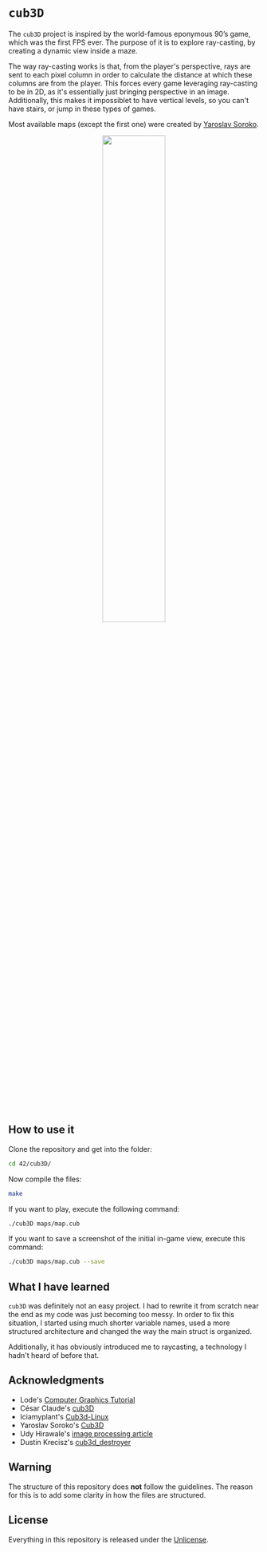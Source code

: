 # ```cub3D```
The ```cub3D``` project is inspired by the world-famous eponymous 90’s game, which was the first FPS ever. The purpose of it is to explore ray-casting, by creating a dynamic view inside a maze.

The way ray-casting works is that, from the player's perspective, rays are sent to each pixel column in order to calculate the distance at which these columns are from the player. This forces every game leveraging ray-casting to be in 2D, as it's essentially just bringing perspective in an image. Additionally, this makes it impossiblet to have vertical levels, so you can't have stairs, or jump in these types of games.

Most available maps (except the first one) were created by [Yaroslav Soroko](https://github.com/ysoroko).

<p align="center">
	<img src="https://media.giphy.com/media/6G9sY8bDUueJKyR0fr/giphy.gif" width="50%" />
</p>

## How to use it

Clone the repository and get into the folder:
```bash
cd 42/cub3D/
```
Now compile the files:
```bash
make
```
If you want to play, execute the following command:
```bash
./cub3D maps/map.cub
```
If you want to save a screenshot of the initial in-game view, execute this command:
```bash
./cub3D maps/map.cub --save
```

## What I have learned
```cub3D``` was definitely not an easy project. I had to rewrite it from scratch near the end as my code was just becoming too messy. In order to fix this situation, I started using much shorter variable names, used a more structured architecture and changed the way the main struct is organized.

Additionally, it has obviously introduced me to raycasting, a technology I hadn't heard of before that. 

## Acknowledgments
- Lode's [Computer Graphics Tutorial](https://lodev.org/cgtutor/raycasting.html)
- César Claude's [cub3D](https://github.com/cclaude42/cub3d)
- Iciamyplant's [Cub3d-Linux](https://github.com/iciamyplant/Cub3d-Linux)
- Yaroslav Soroko's [Cub3D](https://github.com/Ysoroko/Cub3D)
- Udy Hirawale's [image processing article](https://medium.com/sysf/bits-to-bitmaps-a-simple-walkthrough-of-bmp-image-format-765dc6857393)
- Dustin Krecisz's [cub3d_destroyer](https://github.com/Dustin42Codam/cub3d_destroyer)

## Warning
The structure of this repository does **not** follow the guidelines.
The reason for this is to add some clarity in how the files are structured.

## License
Everything in this repository is released under the [Unlicense](https://github.com/maxdesalle/42/blob/main/LICENSE).
